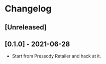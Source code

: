 # Changelog

## [Unreleased]

## [0.1.0] - 2021-06-28

* Start from Pressody Retailer and hack at it.



